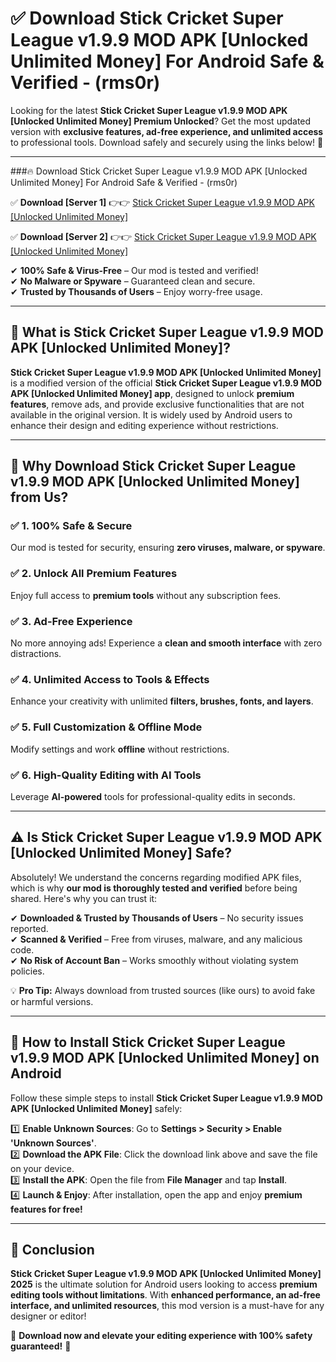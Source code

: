 
# ✅ Download Stick Cricket Super League v1.9.9 MOD APK [Unlocked Unlimited Money] For Android Safe & Verified -  (rms0r) 

Looking for the latest **Stick Cricket Super League v1.9.9 MOD APK [Unlocked Unlimited Money] Premium Unlocked**? Get the most updated version with **exclusive features, ad-free experience, and unlimited access** to professional tools. Download safely and securely using the links below! 🚀  

---

###🔥 Download Stick Cricket Super League v1.9.9 MOD APK [Unlocked Unlimited Money] For Android Safe & Verified -  (rms0r)  

✅ **Download [Server 1]** 👉👉 [Stick Cricket Super League v1.9.9 MOD APK [Unlocked Unlimited Money] ](https://apkcomod.com?title=Stick_Cricket_Super_League_v1.9.9_MOD_APK_[Unlocked_Unlimited_Money])  

✅ **Download [Server 2]** 👉👉 [Stick Cricket Super League v1.9.9 MOD APK [Unlocked Unlimited Money] ](https://apkcomod.com?title=Stick_Cricket_Super_League_v1.9.9_MOD_APK_[Unlocked_Unlimited_Money])  

✔ **100% Safe & Virus-Free** – Our mod is tested and verified!  
✔ **No Malware or Spyware** – Guaranteed clean and secure.  
✔ **Trusted by Thousands of Users** – Enjoy worry-free usage.  

---

## 📌 What is Stick Cricket Super League v1.9.9 MOD APK [Unlocked Unlimited Money]?  

**Stick Cricket Super League v1.9.9 MOD APK [Unlocked Unlimited Money]** is a modified version of the official **Stick Cricket Super League v1.9.9 MOD APK [Unlocked Unlimited Money] app**, designed to unlock **premium features**, remove ads, and provide exclusive functionalities that are not available in the original version. It is widely used by Android users to enhance their design and editing experience without restrictions.  

---

## 🌟 Why Download Stick Cricket Super League v1.9.9 MOD APK [Unlocked Unlimited Money] from Us?  

### ✅ 1. 100% Safe & Secure  
Our mod is tested for security, ensuring **zero viruses, malware, or spyware**.  

### ✅ 2. Unlock All Premium Features  
Enjoy full access to **premium tools** without any subscription fees.  

### ✅ 3. Ad-Free Experience  
No more annoying ads! Experience a **clean and smooth interface** with zero distractions.  

### ✅ 4. Unlimited Access to Tools & Effects  
Enhance your creativity with unlimited **filters, brushes, fonts, and layers**.  

### ✅ 5. Full Customization & Offline Mode  
Modify settings and work **offline** without restrictions.  

### ✅ 6. High-Quality Editing with AI Tools  
Leverage **AI-powered** tools for professional-quality edits in seconds.  

---

## ⚠️ Is Stick Cricket Super League v1.9.9 MOD APK [Unlocked Unlimited Money] Safe?  

Absolutely! We understand the concerns regarding modified APK files, which is why **our mod is thoroughly tested and verified** before being shared. Here's why you can trust it:  

✔ **Downloaded & Trusted by Thousands of Users** – No security issues reported.  
✔ **Scanned & Verified** – Free from viruses, malware, and any malicious code.  
✔ **No Risk of Account Ban** – Works smoothly without violating system policies.  

💡 **Pro Tip:** Always download from trusted sources (like ours) to avoid fake or harmful versions.  

---

## 📲 How to Install Stick Cricket Super League v1.9.9 MOD APK [Unlocked Unlimited Money] on Android  

Follow these simple steps to install **Stick Cricket Super League v1.9.9 MOD APK [Unlocked Unlimited Money]** safely:  

1️⃣ **Enable Unknown Sources**: Go to **Settings > Security > Enable 'Unknown Sources'**.  
2️⃣ **Download the APK File**: Click the download link above and save the file on your device.  
3️⃣ **Install the APK**: Open the file from **File Manager** and tap **Install**.  
4️⃣ **Launch & Enjoy**: After installation, open the app and enjoy **premium features for free!**  

---

## 🚀 Conclusion  

**Stick Cricket Super League v1.9.9 MOD APK [Unlocked Unlimited Money] 2025** is the ultimate solution for Android users looking to access **premium editing tools without limitations**. With **enhanced performance, an ad-free interface, and unlimited resources**, this mod version is a must-have for any designer or editor!  

🔻 **Download now and elevate your editing experience with 100% safety guaranteed!** 🔻  

